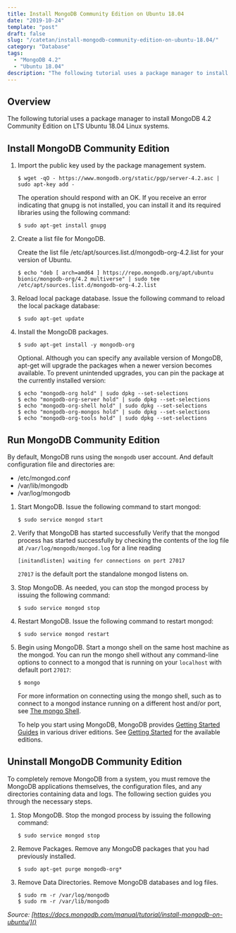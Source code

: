 ```yaml
---
title: Install MongoDB Community Edition on Ubuntu 18.04
date: "2019-10-24"
template: "post"
draft: false
slug: "/catetan/install-mongodb-community-edition-on-ubuntu-18.04/"
category: "Database"
tags:
  - "MongoDB 4.2"
  - "Ubuntu 18.04"
description: "The following tutorial uses a package manager to install MongoDB 4.2 Community Edition on LTS Ubuntu 18.04 Linux systems."
---
```


## Overview

The following tutorial uses a package manager to install MongoDB 4.2 Community Edition on LTS Ubuntu 18.04 Linux systems.


## Install MongoDB Community Edition

1. Import the public key used by the package management system.

    ```console
    $ wget -qO - https://www.mongodb.org/static/pgp/server-4.2.asc | sudo apt-key add -
    ```

    The operation should respond with an OK. If you receive an error indicating that gnupg is not installed, you can install it and its required libraries using the following command:

    ```console
    $ sudo apt-get install gnupg
    ```

2. Create a list file for MongoDB.

    Create the list file /etc/apt/sources.list.d/mongodb-org-4.2.list for your version of Ubuntu.

    ```console
    $ echo "deb [ arch=amd64 ] https://repo.mongodb.org/apt/ubuntu bionic/mongodb-org/4.2 multiverse" | sudo tee /etc/apt/sources.list.d/mongodb-org-4.2.list
    ```

3. Reload local package database.
    Issue the following command to reload the local package database:

    ```console
    $ sudo apt-get update
    ```

4. Install the MongoDB packages.

    ```console
    $ sudo apt-get install -y mongodb-org
    ```

    Optional. Although you can specify any available version of MongoDB, apt-get will upgrade the packages when a newer version becomes available. To prevent unintended upgrades, you can pin the package at the currently installed version:

    ```console
    $ echo "mongodb-org hold" | sudo dpkg --set-selections
    $ echo "mongodb-org-server hold" | sudo dpkg --set-selections
    $ echo "mongodb-org-shell hold" | sudo dpkg --set-selections
    $ echo "mongodb-org-mongos hold" | sudo dpkg --set-selections
    $ echo "mongodb-org-tools hold" | sudo dpkg --set-selections
    ```

## Run MongoDB Community Edition

By default, MongoDB runs using the `mongodb` user account. And default configuration file and directories are:
- /etc/mongod.conf
- /var/lib/mongodb
- /var/log/mongodb

1. Start MongoDB.
    Issue the following command to start mongod:

    ```console
    $ sudo service mongod start
    ```

2. Verify that MongoDB has started successfully
    Verify that the mongod process has started successfully by checking the contents of the log file at `/var/log/mongodb/mongod.log` for a line reading

    ```console
    [initandlisten] waiting for connections on port 27017
    ```

    `27017` is the default port the standalone mongod listens on.

3. Stop MongoDB.
    As needed, you can stop the mongod process by issuing the following command:

    ```console
    $ sudo service mongod stop
    ```

4. Restart MongoDB.
    Issue the following command to restart mongod:

    ```console
    $ sudo service mongod restart
    ```

5. Begin using MongoDB.
    Start a mongo shell on the same host machine as the mongod. You can run the mongo shell without any command-line options to connect to a mongod that is running on your `localhost` with default port `27017`:

    ```console
    $ mongo
    ```

    For more information on connecting using the mongo shell, such as to connect to a mongod instance running on a different host and/or port, see [The mongo Shell](https://docs.mongodb.com/manual/mongo/).

    To help you start using MongoDB, MongoDB provides [Getting Started Guides](https://docs.mongodb.com/manual/tutorial/getting-started/#getting-started) in various driver editions. See [Getting Started](https://docs.mongodb.com/manual/tutorial/getting-started/#getting-started) for the available editions.


## Uninstall MongoDB Community Edition

To completely remove MongoDB from a system, you must remove the MongoDB applications themselves, the configuration files, and any directories containing data and logs. The following section guides you through the necessary steps.

1. Stop MongoDB.
    Stop the mongod process by issuing the following command:

    ```console
    $ sudo service mongod stop
    ```

2. Remove Packages.
    Remove any MongoDB packages that you had previously installed.

    ```console
    $ sudo apt-get purge mongodb-org*
    ```

3. Remove Data Directories.
    Remove MongoDB databases and log files.

    ```console
    $ sudo rm -r /var/log/mongodb
    $ sudo rm -r /var/lib/mongodb
    ```


*Source: [https://docs.mongodb.com/manual/tutorial/install-mongodb-on-ubuntu/]()*

